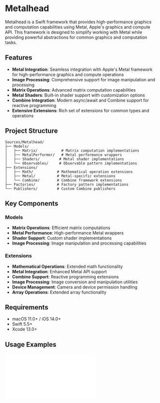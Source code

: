 # Metalhead

Metalhead is a Swift framework that provides high-performance graphics and computation capabilities using Metal, Apple's graphics and compute API. This framework is designed to simplify working with Metal while providing powerful abstractions for common graphics and computation tasks.

## Features

- **Metal Integration**: Seamless integration with Apple's Metal framework for high-performance graphics and compute operations
- **Image Processing**: Comprehensive support for image manipulation and processing
- **Matrix Operations**: Advanced matrix computation capabilities
- **Metal Shaders**: Built-in shader support with customization options
- **Combine Integration**: Modern async/await and Combine support for reactive programming
- **Extensive Extensions**: Rich set of extensions for common types and operations

## Project Structure

```
Sources/Metalhead/
├── Models/
│   ├── Matrix/           # Matrix computation implementations
│   ├── MetalPerformer/   # Metal performance wrappers
│   ├── Shaders/         # Metal shader implementations
│   └── Observables/     # Observable pattern implementations
├── Extensions/
│   ├── Math/           # Mathematical operation extensions
│   ├── Metal/          # Metal-specific extensions
│   └── Combine/        # Combine framework extensions
├── Factories/          # Factory pattern implementations
└── Publishers/         # Custom Combine publishers
```

## Key Components

### Models
- **Matrix Operations**: Efficient matrix computations
- **Metal Performance**: High-performance Metal wrappers
- **Shader Support**: Custom shader implementations
- **Image Processing**: Image manipulation and processing capabilities

### Extensions
- **Mathematical Operations**: Extended math functionality
- **Metal Integration**: Enhanced Metal API support
- **Combine Support**: Reactive programming extensions
- **Image Processing**: Image conversion and manipulation utilities
- **Device Management**: Camera and device permission handling
- **Array Operations**: Extended array functionality

## Requirements

- macOS 11.0+ / iOS 14.0+
- Swift 5.5+
- Xcode 13.0+

## Usage Examples

 ![](./Docs/cv101.pdf)
